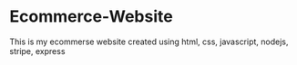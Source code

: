 # Ecommerce-Website
This is my ecommerse website created using html, css, javascript, nodejs, stripe, express
